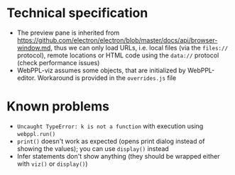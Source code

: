 # Technical specification
* The preview pane is inherited from https://github.com/electron/electron/blob/master/docs/api/browser-window.md, thus we can only load URLs, i.e. local files (via the `files://` protocol), remote locations or HTML code using the `data://` protocol (check performance issues)
* WebPPL-viz assumes some objects, that are initialized by WebPPL-editor. Workaround is provided in the `overrides.js` file

# Known problems
* `Uncaught TypeError: k is not a function` with execution using `webppl.run()`
* `print()` doesn't work as expected (opens print dialog instead of showing the values); you can use `display()` instead
* Infer statements don't show anything (they should be wrapped either with `viz()` or `display()`)
